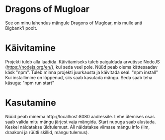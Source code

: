 # Dragons of Mugloar
See on minu lahendus mängule Dragons of Mugloar, mis mulle anti Bigbank'i poolt.

# Käivitamine
Projekti tuleb alla laadida.
Käivitamiseks tuleb paigaldada arvutisse NodeJS (https://nodejs.org/en/), kui seda veel pole.
Nüüd peab olema kättesaadav käsk "npm". Tuleb minna projekti juurkausta ja käivitada seal:
"npm install"
Kui installimine on lõppenud, siis saab kasutada mängu. Seda saab teha käsuga:
"npm run start"

# Kasutamine
Nüüd peab minema http://localhost:8080 aadressile.
Lehe ülemises osas saab valida mitu mängu järjest vaja mängida. Start nupuga saab alustada.
Keskel näidatakse üldtulemust.
All näidatakse viimase mängu info (ilm, draakoni ja rüütli skillid, mängu tulemus).
